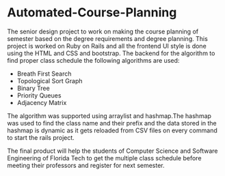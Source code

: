 # Automated-Course-Planning
The senior design project to work on making the course planning of semester based on the degree requirements and degree planning.
This project is worked on Ruby on Rails and all the frontend UI style is done using the HTML and CSS and bootstrap. The backend for the algorithm to find proper class schedule the following algorithms are used:
- Breath First Search
- Topological Sort Graph
- Binary Tree
- Priority Queues
- Adjacency Matrix

The algorithm was supported using arraylist and hashmap.The hashmap was used to find the class name and their prefix and the data stored in the hashmap is dynamic as it gets reloaded from CSV files on every command to start the rails project.

The final product will help the students of Computer Science and Software Engineering of Florida Tech to get the multiple class schedule before meeting their professors and register for next semester. 
